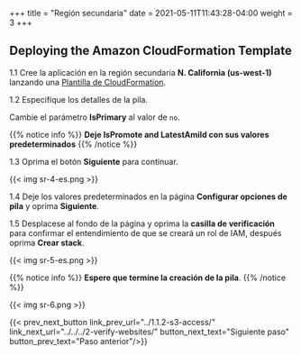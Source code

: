 +++
title = "Región secundaria"
date =  2021-05-11T11:43:28-04:00
weight = 3
+++

## Deploying the Amazon CloudFormation Template

1.1 Cree la aplicación en la región secundaria **N. California (us-west-1)** lanzando una [Plantilla de CloudFormation](https://console.aws.amazon.com/cloudformation/home?region=us-west-1#/stacks/create/template?stackName=Warm-Secondary&templateURL=https://ee-assets-prod-us-east-1/modules/7ebe40ac15b94a1e815828a877bde9b3/v7/WarmStandbyDR.yaml).

1.2  Especifíque los detalles de la pila.

Cambie el parámetro **IsPrimary** al valor de `no`.

{{% notice info %}}
**Deje IsPromote and LatestAmiId con sus valores predeterminados**
{{% /notice %}}

1.3 Oprima el botón **Siguiente** para continuar.

{{< img sr-4-es.png >}}

1.4 Deje los valores predeterminados en la página **Configurar opciones de pila** y oprima **Siguiente**.

1.5 Desplacese al fondo de la página y oprima la **casilla de verificación** para confirmar el entendimiento de que se creará un rol de IAM, después oprima **Crear stack**.

{{< img sr-5-es.png >}}

{{% notice info %}}
**Espere que termine la creación de la pila**.
{{% /notice %}}

{{< img sr-6.png >}}

{{< prev_next_button link_prev_url="../1.1.2-s3-access/" link_next_url="../../../2-verify-websites/" button_next_text="Siguiente paso" button_prev_text="Paso anterior"/>}}